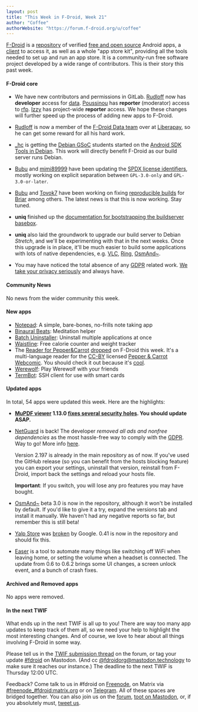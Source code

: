 ```yaml
---
layout: post
title: "This Week in F-Droid, Week 21"
author: "Coffee"
authorWebsite: "https://forum.f-droid.org/u/coffee"
---
```


[F-Droid](https://f-droid.org/) is a [repository](https://f-droid.org/en/packages/) of verified [free and open source](https://en.wikipedia.org/wiki/Free_and_open-source_software) Android apps, a [client](https://f-droid.org/app/org.fdroid.fdroid) to access it, as well as a whole "app store kit", providing all the tools needed to set up and run an app store. It is a community-run free software project developed by a wide range of contributors. This is their story this past week.

#### F-Droid core

* We have new contributors and permissions in GitLab. [Rudloff](https://forum.f-droid.org/u/rudloff) now has **developer** access for [data](https://gitlab.com/fdroid/fdroiddata). [Poussinou](https://forum.f-droid.org/u/poussinou) has **reporter** (moderator) access to [rfp](https://gitlab.com/fdroid/rfp). [Izzy](https://forum.f-droid.org/u/izzy) has project-wide **reporter** access. We hope these changes will further speed up the process of adding new apps to F-Droid.

* [Rudloff](https://forum.f-droid.org/u/rudloff) is now a member of the [F-Droid Data team](https://liberapay.com/F-Droid-Data) over at [Liberapay](https://liberapay.com/), so he can get some reward for all his hard work.

* [_hc](https://forum.f-droid.org/u/hans) is getting the [Debian GSoC](https://wiki.debian.org/SummerOfCode2018) students started on the [Android SDK Tools in Debian](https://wiki.debian.org/SummerOfCode2018/Projects/AndroidSdkToolsInDebian). This work will directly benefit F-Droid as our build server runs Debian.

* [Bubu](https://forum.f-droid.org/u/Bubu) and [mimi89999](https://forum.f-droid.org/u/mimi89999) have been updating the [SPDX license identifiers](https://spdx.org/licenses/), mostly working on explicit separation between `GPL-3.0-only` and `GPL-3.0-or-later`.

* [Bubu](https://forum.f-droid.org/u/Bubu) and [Tovok7](https://blog.grobox.de/) have been working on fixing [reproducible builds](https://reproducible-builds.org) for [Briar](https://briarproject.org/fdroid.html) among others. The latest news is that this is now working. Stay tuned.

* **uniq** finished up the [documentation for bootstrapping the buildserver basebox](https://staging.f-droid.org/en/docs/Build_Server_Setup/#creating-the-debian-base-box).

* **uniq** also laid the groundwork to upgrade our build server to Debian _Stretch_, and we'll be experimenting with that in the next weeks. Once this upgrade is in place, it'll be much easier to build some applications with lots of native dependencies, e.g. [VLC](https://f-droid.org/wiki/page/org.videolan.vlc), [Ring](https://f-droid.org/app/cx.ring), [OsmAnd~](https://f-droid.org/app/net.osmand.plus).

* You may have noticed the total absence of any [GDPR](https://en.wikipedia.org/wiki/General_Data_Protection_Regulation) related work. [We take your privacy seriously](https://f-droid.org/en/about/) and always have.

#### Community News

No news from the wider community this week.

#### New apps

* [Notepad](https://f-droid.org/app/com.farmerbb.notepad): A simple, bare-bones, no-frills note taking app
* [Binaural Beats](https://f-droid.org/app/com.github.axet.binauralbeats): Meditation helper
* [Batch Uninstaller](https://f-droid.org/app/com.saha.batchuninstaller): Uninstall multiple applications at once
* [Waistline](https://f-droid.org/app/com.waist.line): Free calorie counter and weight tracker
* The [Reader for Pepper&Carrot](https://f-droid.org/app/nightlock.peppercarrot) [dropped](https://peppercarrot.com/en/article441/android-e-reader-for-peppercarrot-by-imseaok) on F-Droid this week. It's a multi-language reader for the [CC-BY](https://creativecommons.org/licenses/by/4.0/) licensed [Pepper & Carrot Webcomic](https://peppercarrot.com). You should check it out because it's [cool](https://peppercarrot.com/en/static2/philosophy).
* [Werewolf](https://f-droid.org/app/org.secuso.privacyfriendlycardgameone): Play Werewolf with your friends
* [TermBot](https://f-droid.org/app/org.sufficientlysecure.termbot): SSH client for use with smart cards

#### Updated apps

In total, 54 apps were updated this week. Here are the highlights:

* **[MuPDF viewer](https://f-droid.org/app/com.artifex.mupdf.viewer.app) 1.13.0 [fixes several security holes](https://mupdf.com/news.html). You should update ASAP.**

* [NetGuard](https://f-droid.org/app/eu.faircode.netguard) is back! The developer _removed all ads and nonfree dependencies_ as the most hassle-free way to comply with the [GDPR](https://en.wikipedia.org/wiki/General_Data_Protection_Regulation). Way to go! More info [here](http://forum.xda-developers.com/showpost.php?p=76586346&postcount=6915).

  Version 2.197 is already in the main repository as of now. If you've used the GitHub release (so you can benefit from the hosts blocking feature) you can export your settings, uninstall that version, reinstall from F-Droid, import back the settings and reload your hosts file.

  **Important**: If you switch, you will lose any pro features you may have bought.

* [OsmAnd~](https://f-droid.org/app/net.osmand.plus) beta 3.0 is now in the repository, although it won't be installed by default. If you'd like to give it a try, expand the versions tab and install it manually. We haven't had any negative reports so far, but remember this is still beta!

* [Yalp Store](https://f-droid.org/app/com.github.yeriomin.yalpstore) was [broken](https://forum.f-droid.org/t/yalp-store-not-able-to-get-apps-from-play-store/2906) by Google. 0.41 is now in the repository and should fix this.

* [Easer](https://f-droid.org/app/ryey.easer) is a tool to automate many things like switching off WiFi when leaving home, or setting the volume when a headset is connected. The update from 0.6 to 0.6.2 brings some UI changes, a screen unlock event, and a bunch of crash fixes.

#### Archived and Removed apps

No apps were removed.

#### In the next TWIF

What ends up in the next TWIF is all up to you! There are way too many app updates to keep track of them all, so we need your help to highlight the most interesting changes. And of course, we love to hear about all things involving F-Droid in some way.

Please tell us in the [TWIF submission thread](https://forum.f-droid.org/t/twif-submission-thread) on the forum, or tag your update [#fdroid](https://mastodon.technology/tags/fdroid) on Mastodon. (And cc [@fdroidorg@mastodon.technology](https://mastodon.technology/@fdroidorg) to make sure it reaches our instance.) The deadline to the next TWIF is Thursday 12:00 UTC.

Feedback? Come talk to us in #fdroid on [Freenode](https://freenode.net/), on Matrix via [#freenode_#fdroid:matrix.org](https://matrix.to/#/#freenode_#fdroid:matrix.org) or on [Telegram](https://t.me/joinchat/AlRQekvjWDTuQrCgMYSNVA). All of these spaces are bridged together. You can also join us on the [forum](https://forum.f-droid.org/), [toot on Mastodon](https://mastodon.technology/@fdroidorg), or, if you absolutely must, [tweet us](https://twitter.com/fdroidorg).
